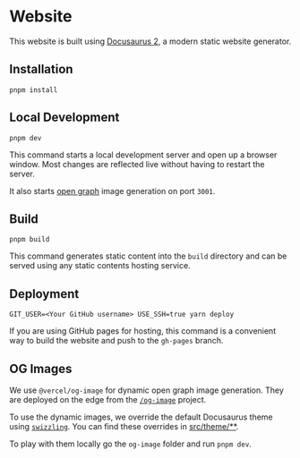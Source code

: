 # Website

This website is built using [Docusaurus 2](https://v2.docusaurus.io/), a modern static website generator.

## Installation

```console
pnpm install
```

## Local Development

```console
pnpm dev
```

This command starts a local development server and open up a browser window. Most changes are reflected live without having to restart the server.

It also starts [open graph](#og-images) image generation on port `3001`.

## Build

```console
pnpm build
```

This command generates static content into the `build` directory and can be served using any static contents hosting service.

## Deployment

```console
GIT_USER=<Your GitHub username> USE_SSH=true yarn deploy
```

If you are using GitHub pages for hosting, this command is a convenient way to build the website and push to the `gh-pages` branch.

## OG Images

We use `@vercel/og-image` for dynamic open graph image generation. They are deployed on the edge from the [`/og-image`](./og-image) project.

To use the dynamic images, we override the default Docusaurus theme using [`swizzling`](https://www.docusaurus.io/docs/swizzling). You can find these overrides in [src/theme/**](./src/theme).

To play with them locally go the `og-image` folder and run `pnpm dev`.